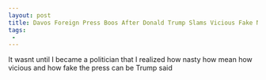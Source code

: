 ```yaml
---
layout: post
title: Davos Foreign Press Boos After Donald Trump Slams Vicious Fake News
tags:
 -
---
```

It wasnt until I became a politician that I realized how nasty how mean how vicious and how fake the press can be Trump said
